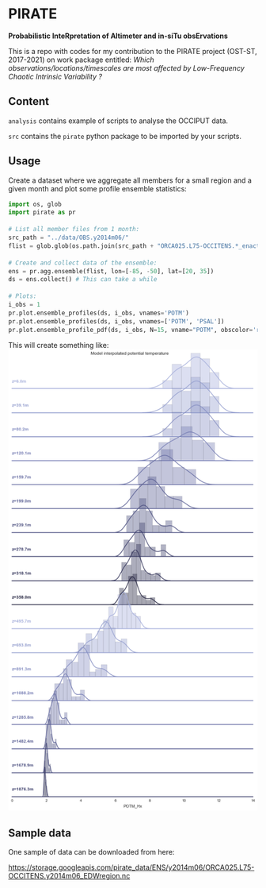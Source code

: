 # PIRATE
**Probabilistic InteRpretation of Altimeter and in-siTu obsErvations**

This is a repo with codes for my contribution to the PIRATE project (OST-ST, 2017-2021) on work package entitled:
*Which observations/locations/timescales are most affected by Low-Frequency Chaotic Intrinsic Variability ?*

## Content
``analysis`` contains example of scripts to analyse the OCCIPUT data.

``src`` contains the ``pirate`` python package to be imported by your scripts.

## Usage
Create a dataset where we aggregate all members for a small region and a given month and plot some profile ensemble statistics:
```python
import os, glob
import pirate as pr

# List all member files from 1 month:
src_path = "../data/OBS.y2014m06/"
flist = glob.glob(os.path.join(src_path + "ORCA025.L75-OCCITENS.*_enact_fdbk.nc"))

# Create and collect data of the ensemble:
ens = pr.agg.ensemble(flist, lon=[-85, -50], lat=[20, 35])
ds = ens.collect() # This can take a while

# Plots:
i_obs = 1
pr.plot.ensemble_profiles(ds, i_obs, vnames='POTM')
pr.plot.ensemble_profiles(ds, i_obs, vnames=['POTM', 'PSAL'])
pr.plot.ensemble_profile_pdf(ds, i_obs, N=15, vname="POTM", obscolor='r')
```

This will create something like:
![Local PDF](/analysis/fig2.png?raw=true "Ensemble PDF")

## Sample data
One sample of data can be downloaded from here:

https://storage.googleapis.com/pirate_data/ENS/y2014m06/ORCA025.L75-OCCITENS.y2014m06_EDWregion.nc